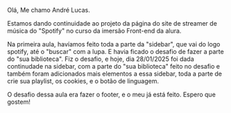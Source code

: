 Olá, Me chamo André Lucas.

Estamos dando continuidade ao projeto da página do site de streamer de música do "Spotify" no curso da imersão Front-end da alura.

Na primeira aula, havíamos feito toda a parte da "sidebar", que vai do logo spotify, até o "buscar" com a lupa. E havia ficado o desafio de fazer a parte do "sua biblioteca". Fiz o desafio, e hoje, dia 28/01/2025 foi dada continudade na sidebar, com a parte do "sua biblioteca" feito no desafio e também foram adicionados mais elementos a essa sidebar, toda a parte de crie sua playlist, os cookies, e o botão de linguagem.

O desafio dessa aula era fazer o footer, e o meu já está feito. Espero que gostem!
